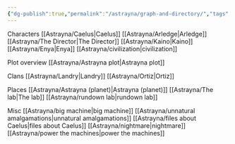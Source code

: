 ```yaml
---
{"dg-publish":true,"permalink":"/astrayna/graph-and-directory/","tags":["gardenEntry"]}
---
```


Characters
[[Astrayna/Caelus\|Caelus]]
[[Astrayna/Arledge\|Arledge]]
[[Astrayna/The Director\|The Director]]
[[Astrayna/Kaino\|Kaino]]
[[Astrayna/Enya\|Enya]]
[[Astrayna/civilization\|civilization]]

Plot overview
[[Astrayna/Astrayna plot\|Astrayna plot]]

Clans
[[Astrayna/Landry\|Landry]]
[[Astrayna/Ortiz\|Ortiz]]

Places
[[Astrayna/Astrayna (planet)\|Astrayna (planet)]]
[[Astrayna/The lab\|The lab]]
[[Astrayna/rundown lab\|rundown lab]]

Misc
[[Astrayna/big machine\|big machine]]
[[Astrayna/unnatural amalgamations\|unnatural amalgamations]]
[[Astrayna/files about Caelus\|files about Caelus]]
[[Astrayna/nightmare\|nightmare]]
[[Astrayna/power the machines\|power the machines]]
